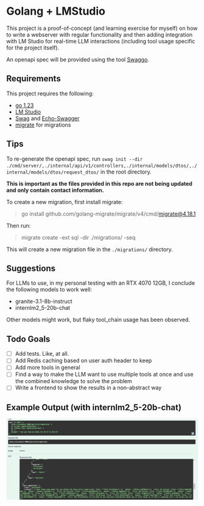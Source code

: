 # Golang + LMStudio 

This project is a proof-of-concept (and learning exercise for myself) on how to write a webserver with regular functionality and then adding integration with LM Studio for real-time LLM interactions (including tool usage specific for the project itself).

An openapi spec will be provided using the tool [Swaggo](https://github.com/swaggo/swag).

## Requirements

This project requires the following:

- [go 1.23](https://go.dev/doc/install)
- [LM Studio](https://lmstudio.ai/docs/api/server)
- [Swag](https://github.com/swaggo/swag) and [Echo-Swagger](https://github.com/swaggo/echo-swagger)
- [migrate](https://github.com/golang-migrate/migrate) for migrations

## Tips

To re-generate the openapi spec, run `swag init --dir ./cmd/server/,./internal/api/v1/controllers,./internal/models/dtos/,./internal/models/dtos/request_dtos/` in the root directory. 

**This is important as the files provided in this repo are not being updated and only contain contact information.**

To create a new migration, first install migrate:

> go install github.com/golang-migrate/migrate/v4/cmd/migrate@4.18.1

Then run:

> migrate create -ext sql -dir ./migrations/ -seq <name>

This will create a new migration file in the `./migrations/` directory.

## Suggestions

For LLMs to use, in my personal testing with an RTX 4070 12GB, I conclude the following models to work well: 

- granite-3.1-8b-instruct
- internlm2_5-20b-chat

Other models might work, but flaky tool_chain usage has been observed.

## Todo Goals

- [ ] Add tests. Like, at all.
- [ ] Add Redis caching based on user auth header to keep
- [ ] Add more tools in general
- [ ] Find a way to make the LLM want to use multiple tools at once and use the combined knowledge to solve the problem
- [ ] Write a frontend to show the results in a non-abstract way

## Example Output (with internlm2_5-20b-chat)

![Alt text](./images/1.png)